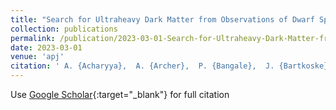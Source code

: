 ```yaml
---
title: "Search for Ultraheavy Dark Matter from Observations of Dwarf Spheroidal Galaxies with VERITAS"
collection: publications
permalink: /publication/2023-03-01-Search-for-Ultraheavy-Dark-Matter-from-Observations-of-Dwarf-Spheroidal-Galaxies-with-VERITAS
date: 2023-03-01
venue: 'apj'
citation: ' A. {Acharyya},  A. {Archer},  P. {Bangale},  J. {Bartkoske},  P. {Batista},  M. {Baumgart},  W. {Benbow},  J. {Buckley},  A. {Falcone},  Q. {Feng},  J. {Finley},  Juniper {Foote},  L. {Fortson},  A. {Furniss},  G. {Gallagher},  W. {Hanlon},  O. {Hervet},  J. {Hoang},  J. {Holder},  T. {Humensky},  W. {Jin},  P. {Kaaret},  M. {Kertzman},  M. {Kherlakian},  D. {Kieda},  T. {Kleiner},  N. {Korzoun},  F. {Krennrich},  M. {Lang},  M. {Lundy},  G. {Maier},  C. {McGrath},  P. {Moriarty},  S. {O&apos;Brien},  R. {Ong},  K. {Pfrang},  M. {Pohl},  E. {Pueschel},  J. {Quinn},  K. {Ragan},  P. {Reynolds},  E. {Roache},  N. {Rodd},  J. {Ryan},  I. {Sadeh},  L. {Saha},  M. {Santander},  G. {Sembroski},  R. {Shang},  M. {Splettstoesser},  D. {Tak},  J. {Tucci},  V. {Vassiliev},  D. {Williams}, &quot;Search for Ultraheavy Dark Matter from Observations of Dwarf Spheroidal Galaxies with VERITAS.&quot; apj, 2023.'
---
```

Use [Google Scholar](https://scholar.google.com/scholar?q=Search+for+Ultraheavy+Dark+Matter+from+Observations+of+Dwarf+Spheroidal+Galaxies+with+VERITAS){:target="_blank"} for full citation
